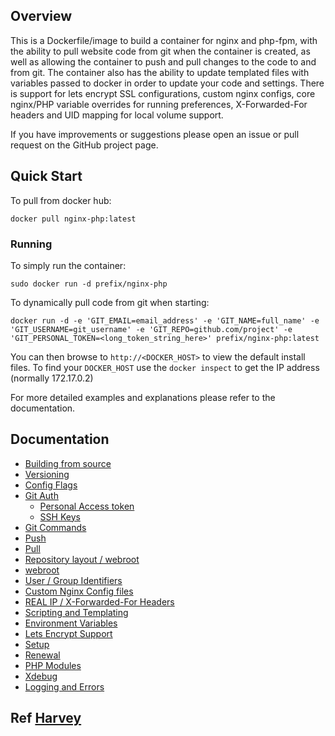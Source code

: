 ## Overview
This is a Dockerfile/image to build a container for nginx and php-fpm, with the ability to pull website code from git when the container is created, as well as allowing the container to push and pull changes to the code to and from git. The container also has the ability to update templated files with variables passed to docker in order to update your code and settings. There is support for lets encrypt SSL configurations, custom nginx configs, core nginx/PHP variable overrides for running preferences, X-Forwarded-For headers and UID mapping for local volume support.

If you have improvements or suggestions please open an issue or pull request on the GitHub project page.

## Quick Start
To pull from docker hub:
```
docker pull nginx-php:latest
```
### Running
To simply run the container:
```
sudo docker run -d prefix/nginx-php
```
To dynamically pull code from git when starting:
```
docker run -d -e 'GIT_EMAIL=email_address' -e 'GIT_NAME=full_name' -e 'GIT_USERNAME=git_username' -e 'GIT_REPO=github.com/project' -e 'GIT_PERSONAL_TOKEN=<long_token_string_here>' prefix/nginx-php:latest
```

You can then browse to ```http://<DOCKER_HOST>``` to view the default install files. To find your ```DOCKER_HOST``` use the ```docker inspect``` to get the IP address (normally 172.17.0.2)

For more detailed examples and explanations please refer to the documentation.
## Documentation

- [Building from source](./docs/building.md)
- [Versioning](./docs/versioning.md)
- [Config Flags](./docs/config_flags.md)
- [Git Auth](./docs/git_auth.md)
  - [Personal Access token](./docs/git_auth.md#personal-access-token)
  - [SSH Keys](./docs/git_auth.md#ssh-keys)
- [Git Commands](./docs/git_commands.md)
 - [Push](./docs/git_commands.md#push-code-to-git)
 - [Pull](./docs/git_commands.md#pull-code-from-git-refresh)
- [Repository layout / webroot](./docs/repo_layout.md)
 - [webroot](./docs/repo_layout.md#src--webroot)
- [User / Group Identifiers](./docs/UID_GID_Mapping.md)
- [Custom Nginx Config files](./docs/nginx_configs.md)
 - [REAL IP / X-Forwarded-For Headers](./docs/nginx_configs.md#real-ip--x-forwarded-for-headers)
- [Scripting and Templating](./docs/scripting_templating.md)
 - [Environment Variables](./docs/scripting_templating.md#using-environment-variables--templating)
- [Lets Encrypt Support](./docs/lets_encrypt.md)
 - [Setup](./docs/lets_encrypt.md#setup)
 - [Renewal](./docs/lets_encrypt.md#renewal)
- [PHP Modules](./docs/php_modules.md)
- [Xdebug](./docs/xdebug.md)
- [Logging and Errors](./docs/logs.md)

## Ref [Harvey](https://gitlab.com/ric_harvey/nginx-php-fpm)